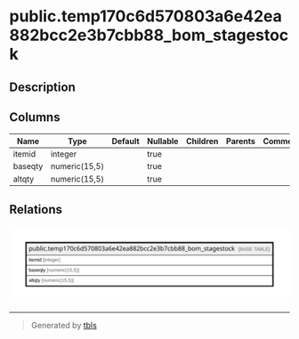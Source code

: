 # public.temp170c6d570803a6e42ea882bcc2e3b7cbb88_bom_stagestock

## Description

## Columns

| Name | Type | Default | Nullable | Children | Parents | Comment |
| ---- | ---- | ------- | -------- | -------- | ------- | ------- |
| itemid | integer |  | true |  |  |  |
| baseqty | numeric(15,5) |  | true |  |  |  |
| altqty | numeric(15,5) |  | true |  |  |  |

## Relations

![er](public.temp170c6d570803a6e42ea882bcc2e3b7cbb88_bom_stagestock.svg)

---

> Generated by [tbls](https://github.com/k1LoW/tbls)
